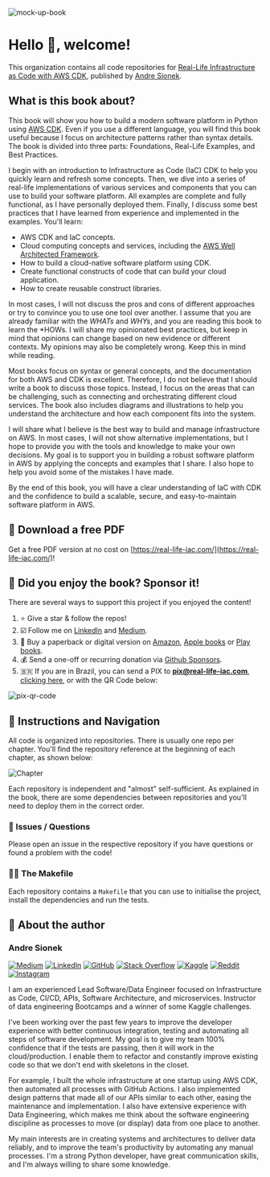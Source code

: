![mock-up-book](https://github.com/user-attachments/assets/ac6dc76e-9dea-4682-ae71-0ef5c8b05a80)

# Hello 👋, welcome!

This organization contains all code repositories for [Real-Life Infrastructure as Code with AWS CDK](https://real-life-iac.com/), published by [Andre Sionek](https://github.com/andresionek91).

## What is this book about?
This book will show you how to build a modern software platform in Python using [AWS CDK](https://aws.amazon.com/cdk/). Even if you use a different language, you will find this book useful because I focus on architecture patterns rather than syntax details. The book is divided into three parts: Foundations, Real-Life Examples, and Best Practices. 

I begin with an introduction to Infrastructure as Code (IaC) CDK to help you quickly learn and refresh some concepts. Then, we dive into a series of real-life implementations of various services and components that you can use to build your software platform. All examples are complete and fully functional, as I have personally deployed them. Finally, I discuss some best practices that I have learned from experience and implemented in the examples. You'll learn:

* AWS CDK and IaC concepts.
* Cloud computing concepts and services, including the [AWS Well Architected Framework](https://aws.amazon.com/architecture/well-architected/).
* How to build a cloud-native software platform using CDK.
* Create functional constructs of code that can build your cloud application.
* How to create reusable construct libraries.

In most cases, I will not discuss the pros and cons of different approaches or try to convince you to use one tool over another. I assume that you are already familiar with the *WHATs* and *WHYs*, and you are reading this book to learn the *HOWs. I will share my opinionated best practices, but keep in mind that opinions can change based on new evidence or different contexts. My opinions may also be completely wrong. Keep this in mind while reading.

Most books focus on syntax or general concepts, and the documentation for both AWS and CDK is excellent. Therefore, I do not believe that I should write a book to discuss those topics. Instead, I focus on the areas that can be challenging, such as connecting and orchestrating different cloud services. The book also includes diagrams and illustrations to help you understand the architecture and how each component fits into the system.

I will share what I believe is the best way to build and manage infrastructure on AWS. In most cases, I will not show alternative implementations, but I hope to provide you with the tools and knowledge to make your own decisions. My goal is to support you in building a robust software platform in AWS by applying the concepts and examples that I share. I also hope to help you avoid some of the mistakes I have made.

By the end of this book, you will have a clear understanding of IaC with CDK and the confidence to build a scalable, secure, and easy-to-maintain software platform in AWS.

## 🍿 Download a free PDF
Get a free PDF version at no cost on [https://real-life-iac.com/](https://real-life-iac.com/)!

## 💝 Did you enjoy the book? Sponsor it!
There are several ways to support this project if you enjoyed the content!

1. ⭐ Give a star & follow the repos!
2. ☑️ Follow me on [LinkedIn](https://www.linkedin.com/in/andresionek/) and [Medium](https://www.sionek.com).
3. 📗 Buy a paperback or digital version on [Amazon](), [Apple books]() or [Play books]().
4. 💰 Send a one-off or recurring donation via [Github Sponsors](https://github.com/sponsors/Real-Life-IaC/).
5. 🇧🇷 If you are in Brazil, you can send a PIX to **pix@real-life-iac.com**, [clicking here](https://nubank.com.br/cobrar/1j8r44/676aa1c1-1998-4b21-bc75-71ce62844573), or with the QR Code below:


![pix-qr-code](https://github.com/user-attachments/assets/4a8c3c2a-643f-4f15-ba05-111278c6ec1c)


## 🧭 Instructions and Navigation
All code is organized into repositories. There is usually one repo per chapter. You'll find the repository reference at the beginning of each chapter, as shown below:

![Chapter](https://github.com/Real-Life-IaC/.github/assets/5912422/cf7a94fe-dc10-4389-947f-475aa4672a9f)

Each repository is independent and "almost" self-sufficient. As explained in the book, there are some dependencies between repositories and you'll need to deploy them in the correct order.

### 🎫 Issues / Questions

Please open an issue in the respective repository if you have questions or found a problem with the code!

### 👩‍💻 The Makefile
Each repository contains a `Makefile` that you can use to initialise the project, install the dependencies and run the tests.

## 🧙 About the author

### Andre Sionek 
[![Medium](https://img.shields.io/badge/Medium-12100E?style=for-the-badge&logo=medium&logoColor=white)](https://medium.com/@sionek)
[![LinkedIn](https://img.shields.io/badge/linkedin-%230077B5.svg?style=for-the-badge&logo=linkedin&logoColor=white)](https://linkedin.com/in/andresionek)
[![GitHub](https://img.shields.io/badge/github-%23121011.svg?style=for-the-badge&logo=github&logoColor=white)](https://github.com/andresionek91/)
[![Stack Overflow](https://img.shields.io/badge/-Stackoverflow-FE7A16?style=for-the-badge&logo=stack-overflow&logoColor=white)](https://stackoverflow.com/users/10353023)
[![Kaggle](https://img.shields.io/badge/Kaggle-035a7d?style=for-the-badge&logo=kaggle&logoColor=white)](https://www.kaggle.com/andresionek)
[![Reddit](https://img.shields.io/badge/Reddit-%23FF4500.svg?style=for-the-badge&logo=Reddit&logoColor=white)](https://www.reddit.com/user/AndreSionek)
[![Instagram](https://img.shields.io/badge/Instagram-%23E4405F.svg?style=for-the-badge&logo=Instagram&logoColor=white)](https://www.instagram.com/sou.o.belisco/)

I am an experienced Lead Software/Data Engineer focused on Infrastructure as Code, CI/CD, APIs, Software Architecture, and microservices. Instructor of data engineering Bootcamps and a winner of some Kaggle challenges. 

I've been working over the past few years to improve the developer experience with better continuous integration, testing and automating all steps of software development. My goal is to give my team 100% confidence that if the tests are passing, then it will work in the cloud/production. I enable them to refactor and constantly improve existing code so that we don't end with skeletons in the closet. 

For example, I built the whole infrastructure at one startup using AWS CDK, then automated all processes with GitHub Actions. I also implemented design patterns that made all of our APIs similar to each other, easing the maintenance and implementation. I also have extensive experience with Data Engineering, which makes me think about the software engineering discipline as processes to move (or display) data from one place to another.

My main interests are in creating systems and architectures to deliver data reliably, and to improve the team's productivity by automating any manual processes. I'm a strong Python developer, have great communication skills, and I'm always willing to share some knowledge.
